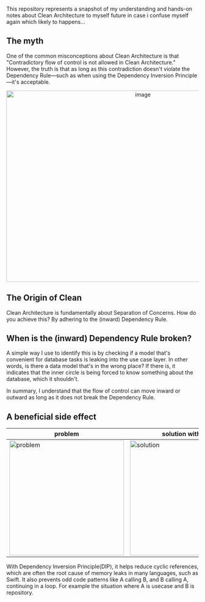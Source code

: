 

This repository represents a snapshot of my understanding and hands-on notes about Clean Architecture to myself future in case i confuse myself again which likely to happens...

## The myth
One of the common misconceptions about Clean Architecture is that "Contradictory flow of control is not allowed in Clean Architecture."
However, the truth is that as long as this contradiction doesn't violate the Dependency Rule—such as when using the Dependency Inversion Principle—it's acceptable.

<div style="text-align: center;">
  <img src="https://github.com/user-attachments/assets/61187af2-6a15-4f46-a4bd-8babe0a3b462" alt="image" width="700" height="500">
</div>



## The Origin of Clean
Clean Architecture is fundamentally about Separation of Concerns. How do you achieve this? By adhering to the (inward) Dependency Rule.

## When is the (inward) Dependency Rule broken?
A simple way I use to identify this is by checking if a model that's convenient for database tasks is leaking into the use case layer. In other words, is there a data model that's in the wrong place? If there is, it indicates that the inner circle is being forced to know something about the database, which it shouldn't.



In summary, I understand that the flow of control can move inward or outward as long as it does not break the Dependency Rule.

## A beneficial side effect
| problem | solution with DIP |
|----------|----------|
|   <img src="https://github.com/user-attachments/assets/7f140896-38a3-4ef2-b5f2-b663c80900ea" alt="problem" width="300" >  |   <img src="https://github.com/user-attachments/assets/fc6d2f97-af2c-456f-b98d-33c43a84e09f" alt="solution" width="300" > |

   
With Dependency Inversion Principle(DIP), it helps reduce cyclic references, which are often the root cause of memory leaks in many languages, such as Swift. It also prevents odd code patterns like A calling B, and B calling A, continuing in a loop. For example the situation where A is usecase and B is repository.
